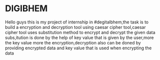 # DIGIBHEM
Hello guys this is my project of internship in #degitalbhem,the task is to build a encryption and decryption tool using caesar cipher tool,caesar cipher tool uses substitution method to encrypt and decrypt the given data subs,itution is done by the help of key value that is given by the user,more the key value more the encryption,decryption also can be doned by providing encrypted data and key value that is used when encrypting the data
